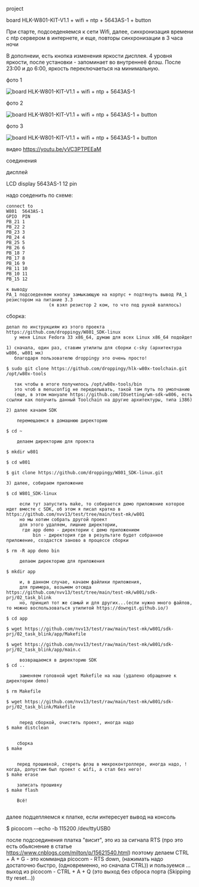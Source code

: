 project

board HLK-W801-KIT-V1.1 + wifi + ntp + 5643AS-1 + button

При старте, подсоеденяемся к сети Wifi,
далее, синхронизация времени с ntp сервером в интернете, и еще, повторы синхронизации в 3 часа ночи

В дополнеии, есть кнопка изменения яркости дисплея.
4 уровня яркости, после установки - запоминает во внутреннеё флэш.
После 23:00 и до 6:00, яркость переключаеться на минимальную.

фото 1 
<p><img src="https://github.com/nvv13/test/blob/main/test-mk/w801/sdk-prj/04_wifi_ntp/w801_quad_digit_led_display.jpg" alt="board HLK-W801-KIT-V1.1 + wifi + ntp + 5643AS-1" title="board HLK-W801-KIT-V1.1 + wifi + ntp + 5643AS-1" /></p>

фото 2 
<p><img src="https://github.com/nvv13/test/blob/main/test-mk/w801/sdk-prj/04_wifi_ntp/w801_4_1.jpg" alt="board HLK-W801-KIT-V1.1 + wifi + ntp + 5643AS-1 + button" title="board HLK-W801-KIT-V1.1 + wifi + ntp + 5643AS-1 + button" /></p>

фото 3 
<p><img src="https://github.com/nvv13/test/blob/main/test-mk/w801/sdk-prj/04_wifi_ntp/w801_4_2.jpg" alt="board HLK-W801-KIT-V1.1 + wifi + ntp + 5643AS-1 + button" title="board HLK-W801-KIT-V1.1 + wifi + ntp + 5643AS-1 + button" /></p>

видео 
https://youtu.be/yVC3PTPEEaM


соединения

дисплей

LCD display 5643AS-1
     12 pin

надо соеденить по схеме:
~~~
connect to
W801  5643AS-1 
GPIO  PIN
PB_21 1
PB_22 2
PB_23 3
PB_24 4
PB_25 5
PB_26 6
PB_18 7
PB_17 8
PB_16 9
PB_11 10
PB_10 11
PB_15 12

к выводу 
PA_1 подсоеденяем кнопку замыкающую на корпус + подтянуть вывод PA_1 резистором на питание 3.3
                (я взял резистор 2 ком, то что под рукой валялось)
~~~






сборка:
~~~
делал по инструкциям из этого проекта https://github.com/droppingy/W801_SDK-linux
   у меня Linux Fedora 33 x86_64, думаю для всех Linux x86_64 подойдет

1) сначала, один раз, ставим утилиты для сборки c-sky (архитектура w806, w801 мк)
   благодаря пользователю droppingy это очень просто!  

$ sudo git clone https://github.com/droppingy/hlk-w80x-toolchain.git /opt/w80x-tools

   так чтобы в итоге получилось /opt/w80x-tools/bin
   это чтоб в menuconfig не переделывать, такой там путь по умолчанию
   (еще, в этом мануале https://github.com/IOsetting/wm-sdk-w806, есть ссылки как получить данный Toolchain на другие архитектуры, типа i386)

2) далее качаем SDK

    перемещаемся в домашнюю директорию
 
$ cd ~

    делаем директорию для проекта

$ mkdir w801

$ cd w801  

$ git clone https://github.com/droppingy/W801_SDK-linux.git

3) далее, собираем приложение

$ cd W801_SDK-linux

     если тут запустить make, то собирается демо приложение которое идет вместе с SDK, об этом я писал кратко в https://github.com/nvv13/test/tree/main/test-mk/w801 
     но мы хотим собрать другой проект
     для этого удаляем, лишние директории, 
      где app demo - директории с демо приложением
          bin - директория где в результате будет собранное приложение, создастся заново в процессе сборки

$ rm -R app demo bin

     делаем директорию для приложения

$ mkdir app

     и, в данном случае, качаем файлики приложения, 
     для примера, возьмем отсюда https://github.com/nvv13/test/tree/main/test-mk/w801/sdk-prj/02_task_blink
     но, принцип тот же самый и для других...(если нужно много файлов, то можно воспользоваться утилитой https://downgit.github.io/)

$ cd app

$ wget https://github.com/nvv13/test/raw/main/test-mk/w801/sdk-prj/02_task_blink/app/Makefile

$ wget https://github.com/nvv13/test/raw/main/test-mk/w801/sdk-prj/02_task_blink/app/main.c

     возвращаемся в директорию SDK
$ cd ..

     заменяем головной wget Makefile на наш (удалено обращение к директории demo)

$ rm Makefile

$ wget https://github.com/nvv13/test/raw/main/test-mk/w801/sdk-prj/02_task_blink/Makefile


     перед сборкой, очистить проект, иногда надо
$ make distclean


    сборка
$ make 


    перед прошивкой, стереть флэш в микроконтроллере, иногда надо, !когда, допустим был проект с wifi, а стал без него!
$ make erase

    записать прошивку
$ make flash

    Всё!


~~~





  далее подцепляемся к платке, если интересует вывод на консоль

$ picocom --echo -b 115200 /dev/ttyUSB0

  после подсоединения платка "висит", это из за сигнала RTS (про это есть обьяснение в статье https://www.cnblogs.com/milton/p/15621540.html)
  поэтому делаем CTRL + A + G   - это комманда picocom - RTS down, (нажимать надо достаточно быстро, (одновременно, но сначала CTRL))
  и пользуемся ...
          выход из picocom - CTRL + A + Q  (это выход без сброса порта (Skipping tty reset...))

